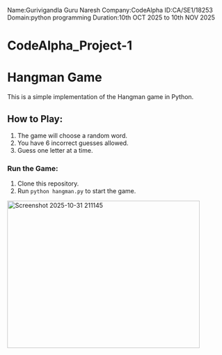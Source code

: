 Name:Gurivigandla Guru Naresh
Company:CodeAlpha
ID:CA/SE1/18253
Domain:python programming
Duration:10th OCT 2025 to 10th NOV 2025
# CodeAlpha_Project-1
# Hangman Game

This is a simple implementation of the Hangman game in Python.

## How to Play:
1. The game will choose a random word.
2. You have 6 incorrect guesses allowed.
3. Guess one letter at a time.

### Run the Game:
1. Clone this repository.
2. Run `python hangman.py` to start the game.
<img width="442" height="338" alt="Screenshot 2025-10-31 211145" src="https://github.com/user-attachments/assets/f6bce1c0-bcd0-43ad-9546-70faf5d1bb9b" />
